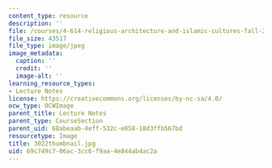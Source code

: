```yaml
---
content_type: resource
description: ''
file: /courses/4-614-religious-architecture-and-islamic-cultures-fall-2002/69c749c706ac3cc6f9aa4e844ab4ac2a_3022thumbnail.jpg
file_size: 43517
file_type: image/jpeg
image_metadata:
  caption: ''
  credit: ''
  image-alt: ''
learning_resource_types:
- Lecture Notes
license: https://creativecommons.org/licenses/by-nc-sa/4.0/
ocw_type: OCWImage
parent_title: Lecture Notes
parent_type: CourseSection
parent_uid: 68abeaab-4eff-532c-e858-18d3ffb567bd
resourcetype: Image
title: 3022thumbnail.jpg
uid: 69c749c7-06ac-3cc6-f9aa-4e844ab4ac2a
---
```

